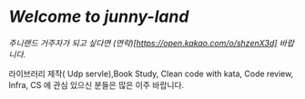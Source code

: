 # *Welcome to junny-land*

*주니랜드 거주자가 되고 싶다면 (연락)[https://open.kakao.com/o/shzenX3d] 바랍니다.* 

라이브러리 제작( Udp servle),Book Study, Clean code with kata, Code review, Infra, CS 에 관심 있으신 분들은 많은 이주 바랍니다.
